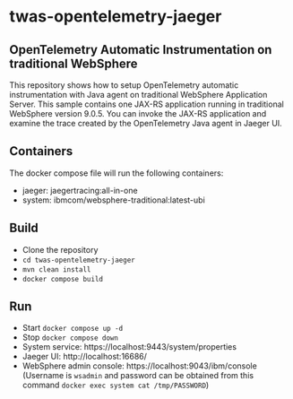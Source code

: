 # twas-opentelemetry-jaeger

## OpenTelemetry Automatic Instrumentation on traditional WebSphere

This repository shows how to setup OpenTelemetry automatic instrumentation with Java agent on traditional WebSphere Application Server. This sample contains one JAX-RS application running in traditional WebSphere version 9.0.5. You can invoke the JAX-RS application and examine the trace created by the OpenTelemetry Java agent in Jaeger UI.

## Containers

The docker compose file will run the following containers:
- jaeger: jaegertracing:all-in-one
- system: ibmcom/websphere-traditional:latest-ubi

## Build
- Clone the repository
- `cd twas-opentelemetry-jaeger`
- `mvn clean install`
- `docker compose build`

## Run
- Start `docker compose up -d`
- Stop `docker compose down`
- System service: https://localhost:9443/system/properties
- Jaeger UI: http://localhost:16686/
- WebSphere admin console: https://localhost:9043/ibm/console (Username is `wsadmin` and password can be obtained from this command `docker exec system cat /tmp/PASSWORD`)
  
